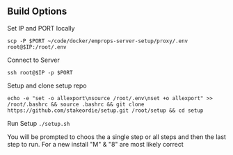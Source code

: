 ## Build Options

Set IP and PORT locally

`scp -P $PORT ~/code/docker/emprops-server-setup/proxy/.env root@$IP:/root/.env`

Connect to Server

`ssh root@$IP -p $PORT`

Setup and clone setup repo

`echo -e "set -o allexport\nsource /root/.env\nset +o allexport" >> /root/.bashrc && source .bashrc && git clone https://github.com/stakeordie/setup.git /root/setup && cd setup`

Run Setup
`./setup.sh`

You will be prompted to choos the a single step or all steps and then the last step to run. For a new install "M" & "8" are most likely correct
